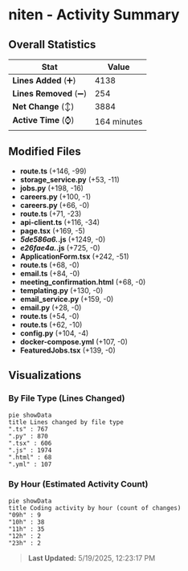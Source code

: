 # niten - Activity Summary 

## Overall Statistics

| Stat                   | Value                                                             |
| ---------------------- | ----------------------------------------------------------------- |
| **Lines Added** (➕)   | 4138                                          |
| **Lines Removed** (➖) | 254                                        |
| **Net Change** (↕)    | 3884                |
| **Active Time** (⌚)   | 164 minutes |


## Modified Files
- **route.ts** (+146, -99)
- **storage_service.py** (+53, -11)
- **jobs.py** (+198, -16)
- **careers.py** (+100, -1)
- **careers.py** (+66, -0)
- **route.ts** (+71, -23)
- **api-client.ts** (+116, -34)
- **page.tsx** (+169, -5)
- **_5de586a6._.js** (+1249, -0)
- **_e26fae4a._.js** (+725, -0)
- **ApplicationForm.tsx** (+242, -51)
- **route.ts** (+68, -0)
- **email.ts** (+84, -0)
- **meeting_confirmation.html** (+68, -0)
- **templating.py** (+130, -0)
- **email_service.py** (+159, -0)
- **email.py** (+28, -0)
- **route.ts** (+54, -0)
- **route.ts** (+62, -10)
- **config.py** (+104, -4)
- **docker-compose.yml** (+107, -0)
- **FeaturedJobs.tsx** (+139, -0)

## Visualizations

### By File Type (Lines Changed)

```mermaid
pie showData
title Lines changed by file type
".ts" : 767
".py" : 870
".tsx" : 606
".js" : 1974
".html" : 68
".yml" : 107
```

### By Hour (Estimated Activity Count)

```mermaid
pie showData
title Coding activity by hour (count of changes)
"09h" : 9
"10h" : 38
"11h" : 35
"12h" : 2
"23h" : 2
```


> **Last Updated:** 5/19/2025, 12:23:17 PM